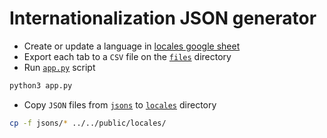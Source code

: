 # Internationalization JSON generator

- Create or update a language in [locales google sheet](https://docs.google.com/spreadsheets/d/1csv6_mBvEU8TzC3wPhUSlIjTCB19FRTSFb9QG5LIGH0/edit?usp=sharing)
- Export each tab to a `CSV` file on the [`files`](./files) directory
- Run [`app.py`](./app.py) script 
```bash
python3 app.py
```
- Copy `JSON` files from [`jsons`](./jsons) to [`locales`](/public/locales) directory
```bash
cp -f jsons/* ../../public/locales/
```
